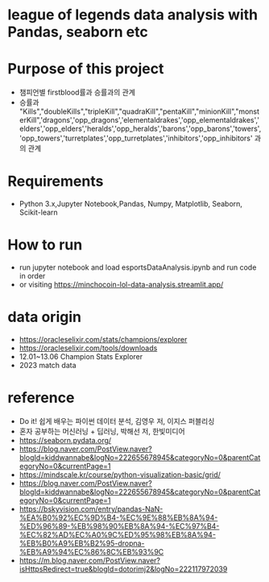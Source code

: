 # league of legends data analysis with Pandas, seaborn etc

# Purpose of this project
 - 챔피언별 firstblood률과 승률과의 관계
 - 승률과
"Kills","doubleKills","tripleKill","quadraKill","pentaKill","minionKill","monsterKill",'dragons','opp_dragons','elementaldrakes','opp_elementaldrakes','elders','opp_elders','heralds','opp_heralds','barons','opp_barons','towers','opp_towers','turretplates','opp_turretplates','inhibitors','opp_inhibitors' 과의 관계

# Requirements
 - Python 3.x,Jupyter Notebook,Pandas, Numpy, Matplotlib, Seaborn, Scikit-learn

# How to run
 - run jupyter notebook and load esportsDataAnalysis.ipynb and run code in order
 - or visiting https://minchocoin-lol-data-analysis.streamlit.app/

# data origin
- https://oracleselixir.com/stats/champions/explorer
- https://oracleselixir.com/tools/downloads
- 12.01~13.06 Champion Stats Explorer
 - 2023 match data

# reference
 - Do it! 쉽게 배우는 파이썬 데이터 분석, 김영우 저, 이지스 퍼블리싱
 - 혼자 공부하는 머신러닝 + 딥러닝, 박해선 저, 한빛미디어
 - https://seaborn.pydata.org/
 - https://blog.naver.com/PostView.naver?blogId=kiddwannabe&logNo=222655678945&categoryNo=0&parentCategoryNo=0&currentPage=1
 - https://mindscale.kr/course/python-visualization-basic/grid/
 - https://blog.naver.com/PostView.naver?blogId=kiddwannabe&logNo=222655678945&categoryNo=0&parentCategoryNo=0&currentPage=1
 - https://bskyvision.com/entry/pandas-NaN-%EA%B0%92%EC%9D%B4-%EC%9E%88%EB%8A%94-%ED%96%89-%EB%98%90%EB%8A%94-%EC%97%B4-%EC%82%AD%EC%A0%9C%ED%95%98%EB%8A%94-%EB%B0%A9%EB%B2%95-dropna-%EB%A9%94%EC%86%8C%EB%93%9C
 - https://m.blog.naver.com/PostView.naver?isHttpsRedirect=true&blogId=dotorimj2&logNo=222117972039

